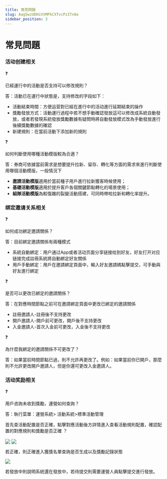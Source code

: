 ```yaml
---
title: 常見問題
slug: AagSwzUDHiVVMPkCXTvcPzITn6e
sidebar_position: 3
---
```



# 常見問題

### 活动创建相关

<div class="callout callout-bg-2 callout-border-2">
<div class='callout-emoji'>❓</div>
<p>已經運行中的活動是否支持可以修改規則？</p>
</div>

答：活動已在運行中狀態是，支持修改的字段如下：

- 活動結束時間：方便运营對已經在進行中的活动進行延期結束的操作
- 獎勵發放方式：活動運行過程中若不想手動確認發放這可以修改成系統自動發放，或者若發現系統發放獎勵數據有疑問時將自動發放模式改為手動發放進行後續獎勵數據的確認
- 新建規則：在當前活動下添加新的規則

<div class="callout callout-bg-2 callout-border-2">
<div class='callout-emoji'>❓</div>
<p>如何判斷使用哪種活動模版較為合適？</p>
</div>

答：券商可依據當前需求是想要提升拉新、留存、轉化等方面的需求來進行判斷使用哪個活動模版，一般情況下

- **邀請活動模版**適用於當前種子用戶進行拉新獲客時候使用；
- **基礎活動模版**適用於提升客戶各個關鍵節點轉化的場景使用；
- **組隊活動模版**為較復雜的裂變活動搭建，可同時帶啦拉新和轉化率提升。

### 绑定邀请关系相关

<div class="callout callout-bg-2 callout-border-2">
<div class='callout-emoji'>❓</div>
<p>如何成功綁定邀請關係？</p>
</div>

答：目前綁定邀請關係有兩種模式

- 系統自動綁定：用户通过App或者活动页面分享链接给到好友，好友打开对应链接完成註冊系統將自動綁定好友關係
- 用戶手動綁定：用戶在邀請綁定頁面中，輸入好友邀請碼點擊提交，可手動與好友進行綁定

<div class="callout callout-bg-2 callout-border-2">
<div class='callout-emoji'>❓</div>
<p>是否可以更改已綁定的邀請關係？</p>
</div>

答：在對應時間節點之前可在邀請綁定頁面中更改已綁定的邀請關係

- 註冊邀請人-註冊後不支持更改
- 開戶邀請人-開戶前可更改，開戶後不支持更改
- 入金邀請人-首次入金前可更改，入金後不支持更改

<div class="callout callout-bg-2 callout-border-2">
<div class='callout-emoji'>❓</div>
<p>為什麼我綁定的邀請關係不可更改了？</p>
</div>

答：如果當前時間節點已過，則不允許再更改了。例如：如果當前你已開戶，那麼則不允許更改開戶邀請人，但是你還可更改入金邀請人。

### 活动奖励相关

<div class="callout callout-bg-2 callout-border-2">
<div class='callout-emoji'>❓</div>
<p>用戶咨詢未收到獎勵，運營如何查詢？</p>
</div>

答：執行菜單：運營系統&gt; 活動系統&gt;標準活動管理

首先查活動配置是否正確，點擊對應活動後方詳情進入查看活動規則配置，確認配置的對應規則和獎勵是否正確 ？

<img src="/assets/PT4hbT6u6oUqLtx4nuzcFJzRnpe.png" src-width="3228" src-height="1502" align="center"/>

<img src="/assets/Uhy0bqPi5oNG2Ox7lCKcp0cYnyb.png" src-width="3214" src-height="1598" align="center"/>

若正確，則正確進入獲獎名單查詢是否生成以及獎勵記錄狀態

<img src="/assets/Z50tbmd3hoquurxFpHfc4RRhn2c.png" src-width="3218" src-height="1114" align="center"/>

若發放中則說明系統還在發放中，若待提交則需要運營人員點擊提交進行發放。

